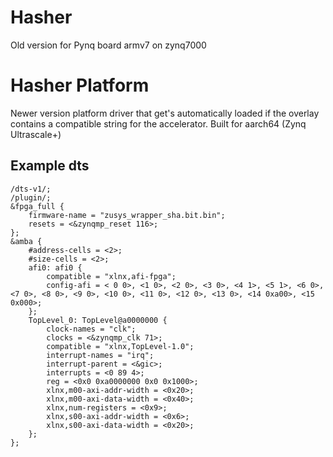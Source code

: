 # Hasher

Old version for Pynq board armv7 on zynq7000

# Hasher Platform

Newer version platform driver that get's automatically loaded if the overlay contains a compatible string for the accelerator. Built for aarch64 (Zynq Ultrascale+)

## Example dts

```
/dts-v1/;
/plugin/;
&fpga_full {
	firmware-name = "zusys_wrapper_sha.bit.bin";
	resets = <&zynqmp_reset 116>;
};
&amba {
	#address-cells = <2>;
	#size-cells = <2>;
	afi0: afi0 {
		compatible = "xlnx,afi-fpga";
		config-afi = < 0 0>, <1 0>, <2 0>, <3 0>, <4 1>, <5 1>, <6 0>, <7 0>, <8 0>, <9 0>, <10 0>, <11 0>, <12 0>, <13 0>, <14 0xa00>, <15 0x000>;
	};
	TopLevel_0: TopLevel@a0000000 {
		clock-names = "clk";
		clocks = <&zynqmp_clk 71>;
		compatible = "xlnx,TopLevel-1.0";
		interrupt-names = "irq";
		interrupt-parent = <&gic>;
		interrupts = <0 89 4>;
		reg = <0x0 0xa0000000 0x0 0x1000>;
		xlnx,m00-axi-addr-width = <0x20>;
		xlnx,m00-axi-data-width = <0x40>;
		xlnx,num-registers = <0x9>;
		xlnx,s00-axi-addr-width = <0x6>;
		xlnx,s00-axi-data-width = <0x20>;
	};
};


```